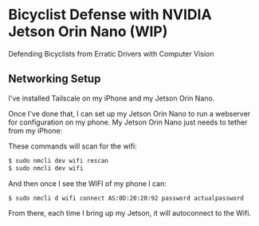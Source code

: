 # Bicyclist Defense with NVIDIA Jetson Orin Nano (WIP)

Defending Bicyclists from Erratic Drivers with Computer Vision

## Networking Setup

I've installed Tailscale on my iPhone and my Jetson Orin Nano. 

Once I've done that, I can set up my Jetson Orin Nano to run a webserver for configuration on my phone. My Jetson Orin Nano just needs to tether from my iPhone:

These commands will scan for the wifi:

```bash
$ sudo nmcli dev wifi rescan
$ sudo nmcli dev wifi
```

And then once I see the WIFI of my phone I can:

```
$ sudo nmcli d wifi connect AS:0D:20:20:92 password actualpassword
```

From there, each time I bring up my Jetson, it will autoconnect to the Wifi.

